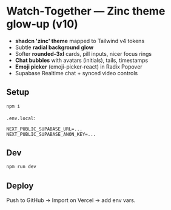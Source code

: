 # Watch‑Together — Zinc theme glow‑up (v10)

- **shadcn 'zinc' theme** mapped to Tailwind v4 tokens
- Subtle **radial background glow**
- Softer **rounded-3xl** cards, pill inputs, nicer focus rings
- **Chat bubbles** with avatars (initials), tails, timestamps
- **Emoji picker** (emoji-picker-react) in Radix Popover
- Supabase Realtime chat + synced video controls

## Setup
```bash
npm i
```
`.env.local`:
```
NEXT_PUBLIC_SUPABASE_URL=...
NEXT_PUBLIC_SUPABASE_ANON_KEY=...
```

## Dev
```bash
npm run dev
```

## Deploy
Push to GitHub → Import on Vercel → add env vars.
